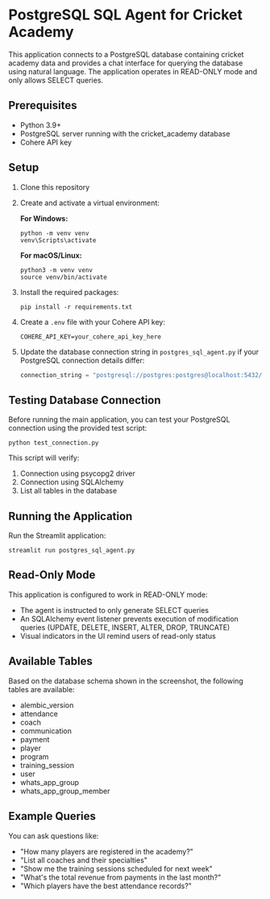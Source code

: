 # PostgreSQL SQL Agent for Cricket Academy

This application connects to a PostgreSQL database containing cricket academy data and provides a chat interface for querying the database using natural language. The application operates in READ-ONLY mode and only allows SELECT queries.

## Prerequisites

- Python 3.9+
- PostgreSQL server running with the cricket_academy database
- Cohere API key

## Setup

1. Clone this repository

2. Create and activate a virtual environment:

   **For Windows:**
   ```
   python -m venv venv
   venv\Scripts\activate
   ```

   **For macOS/Linux:**
   ```
   python3 -m venv venv
   source venv/bin/activate
   ```

3. Install the required packages:
   ```
   pip install -r requirements.txt
   ```

4. Create a `.env` file with your Cohere API key:
   ```
   COHERE_API_KEY=your_cohere_api_key_here
   ```

5. Update the database connection string in `postgres_sql_agent.py` if your PostgreSQL connection details differ:
   ```python
   connection_string = "postgresql://postgres:postgres@localhost:5432/cricket_academy"
   ```

## Testing Database Connection

Before running the main application, you can test your PostgreSQL connection using the provided test script:

```
python test_connection.py
```

This script will verify:
1. Connection using psycopg2 driver
2. Connection using SQLAlchemy
3. List all tables in the database

## Running the Application

Run the Streamlit application:
```
streamlit run postgres_sql_agent.py
```

## Read-Only Mode

This application is configured to work in READ-ONLY mode:

- The agent is instructed to only generate SELECT queries
- An SQLAlchemy event listener prevents execution of modification queries (UPDATE, DELETE, INSERT, ALTER, DROP, TRUNCATE)
- Visual indicators in the UI remind users of read-only status

## Available Tables

Based on the database schema shown in the screenshot, the following tables are available:
- alembic_version
- attendance
- coach
- communication
- payment
- player
- program
- training_session
- user
- whats_app_group
- whats_app_group_member

## Example Queries

You can ask questions like:
- "How many players are registered in the academy?"
- "List all coaches and their specialties"
- "Show me the training sessions scheduled for next week"
- "What's the total revenue from payments in the last month?"
- "Which players have the best attendance records?" 
